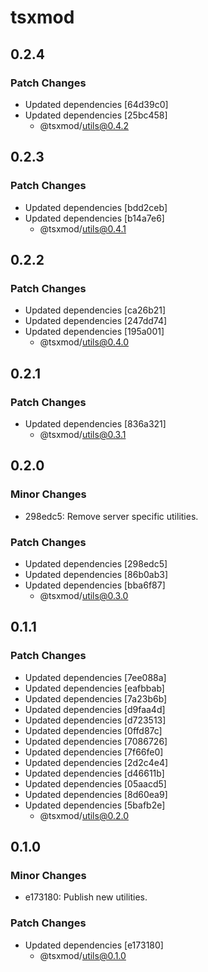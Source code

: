# tsxmod

## 0.2.4

### Patch Changes

- Updated dependencies [64d39c0]
- Updated dependencies [25bc458]
  - @tsxmod/utils@0.4.2

## 0.2.3

### Patch Changes

- Updated dependencies [bdd2ceb]
- Updated dependencies [b14a7e6]
  - @tsxmod/utils@0.4.1

## 0.2.2

### Patch Changes

- Updated dependencies [ca26b21]
- Updated dependencies [247dd74]
- Updated dependencies [195a001]
  - @tsxmod/utils@0.4.0

## 0.2.1

### Patch Changes

- Updated dependencies [836a321]
  - @tsxmod/utils@0.3.1

## 0.2.0

### Minor Changes

- 298edc5: Remove server specific utilities.

### Patch Changes

- Updated dependencies [298edc5]
- Updated dependencies [86b0ab3]
- Updated dependencies [bba6f87]
  - @tsxmod/utils@0.3.0

## 0.1.1

### Patch Changes

- Updated dependencies [7ee088a]
- Updated dependencies [eafbbab]
- Updated dependencies [7a23b6b]
- Updated dependencies [d9faa4d]
- Updated dependencies [d723513]
- Updated dependencies [0ffd87c]
- Updated dependencies [7086726]
- Updated dependencies [7f66fe0]
- Updated dependencies [2d2c4e4]
- Updated dependencies [d46611b]
- Updated dependencies [05aacd5]
- Updated dependencies [8d60ea9]
- Updated dependencies [5bafb2e]
  - @tsxmod/utils@0.2.0

## 0.1.0

### Minor Changes

- e173180: Publish new utilities.

### Patch Changes

- Updated dependencies [e173180]
  - @tsxmod/utils@0.1.0
